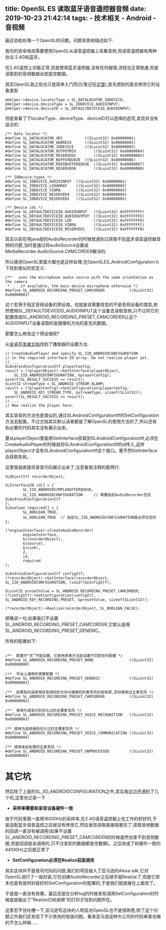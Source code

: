 title: OpenSL ES 读取蓝牙语音遥控器音频
date: 2019-10-23 21:42:14
tags:
    - 技术相关
    - Android
    - 音视频
---

最近协助处理一个OpenSL的问题。问题背景和描述如下:

我司的安卓电视需要使用OpenSL从语音遥控器上采集音频,而语音遥控器有两种协议:2.4G和蓝牙。

在2.4G遥控上功能正常,但是使用蓝牙遥控器,没有任何报错,流程也正常跑通,但是读取到的音频数据全部是空数据。

其实OpenSL我之前也只是简单入门而已(笔记在[这里](http://blog.islinjw.cn/2018/09/01/OpenSLES%E5%AD%A6%E4%B9%A0%E7%AC%94%E8%AE%B0/)),首先想到的是去修改它的设备类型

```
pHelper->device.locatorType = SL_DATALOCATOR_IODEVICE;
pHelper->device.deviceType = SL_IODEVICE_AUDIOINPUT;
pHelper->device.deviceID = SL_DEFAULTDEVICEID_AUDIOINPUT;
```

但是查看了下locatorType、deviceType、deviceID可以选择的选项,发现并没有适合的:

```
/** Data locator */
#define SL_DATALOCATOR_URI			((SLuint32) 0x00000001)
#define SL_DATALOCATOR_ADDRESS		((SLuint32) 0x00000002)
#define SL_DATALOCATOR_IODEVICE		((SLuint32) 0x00000003)
#define SL_DATALOCATOR_OUTPUTMIX		((SLuint32) 0x00000004)
#define SL_DATALOCATOR_RESERVED5		((SLuint32) 0x00000005)
#define SL_DATALOCATOR_BUFFERQUEUE	((SLuint32) 0x00000006)
#define SL_DATALOCATOR_MIDIBUFFERQUEUE	((SLuint32) 0x00000007)
#define SL_DATALOCATOR_RESERVED8		((SLuint32) 0x00000008)

/** IODevice-types */
#define SL_IODEVICE_AUDIOINPUT	((SLuint32) 0x00000001)
#define SL_IODEVICE_LEDARRAY	((SLuint32) 0x00000002)
#define SL_IODEVICE_VIBRA		((SLuint32) 0x00000003)
#define SL_IODEVICE_RESERVED4	((SLuint32) 0x00000004)
#define SL_IODEVICE_RESERVED5	((SLuint32) 0x00000005)

/** Device ids */
#define SL_DEFAULTDEVICEID_AUDIOINPUT 	((SLuint32) 0xFFFFFFFF)
#define SL_DEFAULTDEVICEID_AUDIOOUTPUT 	((SLuint32) 0xFFFFFFFE)
#define SL_DEFAULTDEVICEID_LED          ((SLuint32) 0xFFFFFFFD)
#define SL_DEFAULTDEVICEID_VIBRA        ((SLuint32) 0xFFFFFFFC)
#define SL_DEFAULTDEVICEID_RESERVED1    ((SLuint32) 0xFFFFFFFB)
```

其实以前在用java层的AudioRecorder的时候就遇到过获取不到蓝牙语音遥控器音频的问题,当时是通过将audioSource设置成MediaRecorder.AudioSource.CAMCORDER解决的.

所以猜测OpenSL里面大概也是这样处理,在OpenSLES\_AndroidConfiguration.h下找到类似的宏定义:

```
/**   uses the microphone audio source with the same orientation as the camera
 *     if available, the main device microphone otherwise */
#define SL_ANDROID_RECORDING_PRESET_CAMCORDER           ((SLuint32) 0x00000002)
```

这个宏用于指定音频设备的预设值。也就是说需要改变的不是音频设备的类型,依然使用SL\_DEFAULTDEVICEID\_AUDIOINPUT这个设备去读取音频,只不过将它的配置改成SL\_ANDROID\_RECORDING\_PRESET\_CAMCORDER让这个AUDIOINPUT设备读取的是摄像机方向的麦克风数据。

那要怎么修改这个预设值呢?

从[安卓开发者文档](https://developer.android.com/ndk/guides/audio/opensl/android-extensions)找到了播放器的设置方法:

```
// CreateAudioPlayer and specify SL_IID_ANDROIDCONFIGURATION
// in the required interface ID array. Do not realize player yet.
// ...
SLAndroidConfigurationItf playerConfig;
result = (*playerObject)->GetInterface(playerObject,
    SL_IID_ANDROIDCONFIGURATION, &playerConfig);
assert(SL_RESULT_SUCCESS == result);
SLint32 streamType = SL_ANDROID_STREAM_ALARM;
result = (*playerConfig)->SetConfiguration(playerConfig,
    SL_ANDROID_KEY_STREAM_TYPE, &streamType, sizeof(SLint32));
assert(SL_RESULT_SUCCESS == result);
// ...
// Now realize the player here.
```

其实录音的方法也是类似的,通过SLAndroidConfigurationItf的SetConfiguration方法去配置。不过文档其实默认读者都是了解OpenSL的使用方法的了,所以还有些必要的代码其实没有展示出来。

要从playerObject里面用GetInterface获取到SLAndroidConfigurationItf,必须在CreateAudioPlayer的时候就将SLAndroidConfigurationItf的id传入,这样playerObject才会有SLAndroidConfigurationItf这个接口。要不然GetInterface会获取失败。

这里我就直接将录音代码展示出来了,注意看我注释的那两行:

```
SLObjectItf recorderObject;

SLInterfaceID id[] = { 
        SL_IID_ANDROIDSIMPLEBUFFERQUEUE, 
        SL_IID_ANDROIDCONFIGURATION     // 需要指定AudioRecorder包含SLAndroidConfigurationItf
};
SLboolean required[] = {
        SL_BOOLEAN_TRUE, 
        SL_BOOLEAN_TRUE  // 指定SL_IID_ANDROIDCONFIGURATION是必须包含的
};

(*engineInterface)->CreateAudioRecorder(
        engineInterface,
        &(recorderObject),
        &(source),
        &(sink),
        2,
        id,
        required
);

SLAndroidConfigurationItf configItf;
(*recorderObject)->GetInterface(recorderObject, SL_IID_ANDROIDCONFIGURATION, (void*)&configItf);

SLuint32 presetValue = SL_ANDROID_RECORDING_PRESET_CAMCORDER;
(*configItf)->SetConfiguration(configItf, SL_ANDROID_KEY_RECORDING_PRESET, &presetValue, sizeof(SLuint32));

(*recorderObject)->Realize(recorderObject, SL_BOOLEAN_FALSE);
```

顺嘴说一句,如果我们不设置SL\_ANDROID\_RECORDING\_PRESET\_CAMCORDER,它默认是用SL\_ANDROID\_RECORDING\_PRESET\_GENERIC。


所有的配置如下:

```

/**  配置中“无”不能设置，它是用来表示当前设置不匹配任何配置 */
#define SL_ANDROID_RECORDING_PRESET_NONE                ((SLuint32) 0x00000000)

/**  平台上通用的录像配置 */
#define SL_ANDROID_RECORDING_PRESET_GENERIC             ((SLuint32) 0x00000001)

/**  如果有的话使用具有相同的方向与摄像机的麦克风的音频源,否则使用过主麦克风 */
#define SL_ANDROID_RECORDING_PRESET_CAMCORDER           ((SLuint32) 0x00000002)

/**  使用为语音识别优化过的主要麦克风 */
#define SL_ANDROID_RECORDING_PRESET_VOICE_RECOGNITION   ((SLuint32) 0x00000003)

/** 使用为音频通信优化过的主要麦克风 */
#define SL_ANDROID_RECORDING_PRESET_VOICE_COMMUNICATION ((SLuint32) 0x00000004)

/** 使用未经处理的主麦克风 */
#define SL_ANDROID_RECORDING_PRESET_UNPROCESSED         ((SLuint32) 0x00000005)
```

# 其它坑

然后除了上面的SL\_IID\_ANDROIDCONFIGURATION之外,其实我这边还遇到了几个坑,这里也记录一下

- __采样率需要和录音设备硬件一致__

由于代码里面一直用16000Hz的采样率,在2.4G语音遥控器上也工作的好好的,于是适配蓝牙语音遥控之后就没有修改它,然后发现读取直接阻塞住了,读取音频数据的回调一直没有被调用(如果不设置SL\_ANDROID\_RECORDING\_PRESET\_CAMCORDER的时候虽然也拿不到音频数据,但是回调是会调用的,只不过拿到的数据都是空数据)。之后改成了和硬件一致的44100Hz之后就正常了

- __SetConfiguration必须在Realize前面调用__

其实这块并不是我司代码的问题,我们的项目接入了亚马逊的Alexa sdk,它对OpenSL进行了一层封装,它在创建AudioRecorder之后顺手就Realize了,但是它原本也是有提供封装好的SetConfiguration的配置的,于是我们就直接在上面改了。

于是就一直没有效果。最后还是在分析log的时候发现调用SetConfiguration的时候底层输出了“Realize已经调用”的打印才找到问题所在。

这里忍不住吐槽一下,亚马逊写这块的人明显对OpenSL也不是很熟悉,除了这个问题之外我们还发现了不少其他的低级问题。看来亚马逊这种大公司的代码审查也做的不怎么样嘛......